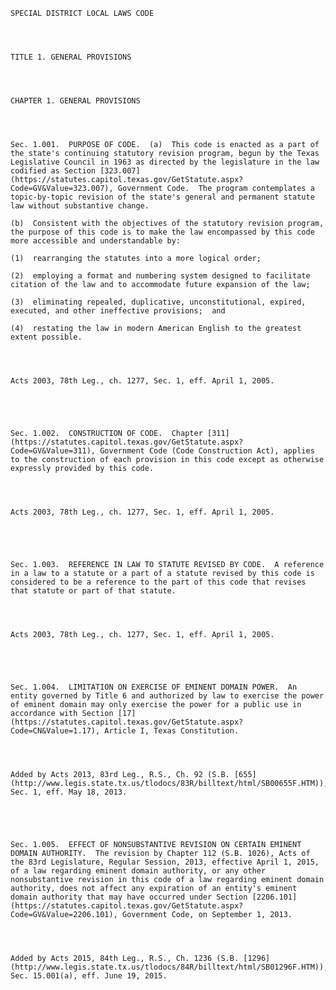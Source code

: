 ﻿
    
    
    	
    					
    
    
    SPECIAL DISTRICT LOCAL LAWS CODE
    
      
    
    
    TITLE 1. GENERAL PROVISIONS
    
      
    
    
    CHAPTER 1. GENERAL PROVISIONS
    
      
    
    
    Sec. 1.001.  PURPOSE OF CODE.  (a)  This code is enacted as a part of the state's continuing statutory revision program, begun by the Texas Legislative Council in 1963 as directed by the legislature in the law codified as Section [323.007](https://statutes.capitol.texas.gov/GetStatute.aspx?Code=GV&Value=323.007), Government Code.  The program contemplates a topic-by-topic revision of the state's general and permanent statute law without substantive change.
    
    (b)  Consistent with the objectives of the statutory revision program, the purpose of this code is to make the law encompassed by this code more accessible and understandable by:
    
    (1)  rearranging the statutes into a more logical order;
    
    (2)  employing a format and numbering system designed to facilitate citation of the law and to accommodate future expansion of the law;
    
    (3)  eliminating repealed, duplicative, unconstitutional, expired, executed, and other ineffective provisions;  and
    
    (4)  restating the law in modern American English to the greatest extent possible.
    
    
    
    
    Acts 2003, 78th Leg., ch. 1277, Sec. 1, eff. April 1, 2005.
    
    
    
    
    
    Sec. 1.002.  CONSTRUCTION OF CODE.  Chapter [311](https://statutes.capitol.texas.gov/GetStatute.aspx?Code=GV&Value=311), Government Code (Code Construction Act), applies to the construction of each provision in this code except as otherwise expressly provided by this code.
    
    
    
    
    Acts 2003, 78th Leg., ch. 1277, Sec. 1, eff. April 1, 2005.
    
    
    
    
    
    Sec. 1.003.  REFERENCE IN LAW TO STATUTE REVISED BY CODE.  A reference in a law to a statute or a part of a statute revised by this code is considered to be a reference to the part of this code that revises that statute or part of that statute.
    
    
    
    
    Acts 2003, 78th Leg., ch. 1277, Sec. 1, eff. April 1, 2005.
    
    
    
    
    
    Sec. 1.004.  LIMITATION ON EXERCISE OF EMINENT DOMAIN POWER.  An entity governed by Title 6 and authorized by law to exercise the power of eminent domain may only exercise the power for a public use in accordance with Section [17](https://statutes.capitol.texas.gov/GetStatute.aspx?Code=CN&Value=1.17), Article I, Texas Constitution.
    
    
    
    
    Added by Acts 2013, 83rd Leg., R.S., Ch. 92 (S.B. [655](http://www.legis.state.tx.us/tlodocs/83R/billtext/html/SB00655F.HTM)), Sec. 1, eff. May 18, 2013.
    
    
    
    
    
    Sec. 1.005.  EFFECT OF NONSUBSTANTIVE REVISION ON CERTAIN EMINENT DOMAIN AUTHORITY.  The revision by Chapter 112 (S.B. 1026), Acts of the 83rd Legislature, Regular Session, 2013, effective April 1, 2015, of a law regarding eminent domain authority, or any other nonsubstantive revision in this code of a law regarding eminent domain authority, does not affect any expiration of an entity's eminent domain authority that may have occurred under Section [2206.101](https://statutes.capitol.texas.gov/GetStatute.aspx?Code=GV&Value=2206.101), Government Code, on September 1, 2013.
    
    
    
    
    Added by Acts 2015, 84th Leg., R.S., Ch. 1236 (S.B. [1296](http://www.legis.state.tx.us/tlodocs/84R/billtext/html/SB01296F.HTM)), Sec. 15.001(a), eff. June 19, 2015.
    
    
    
    
    				

